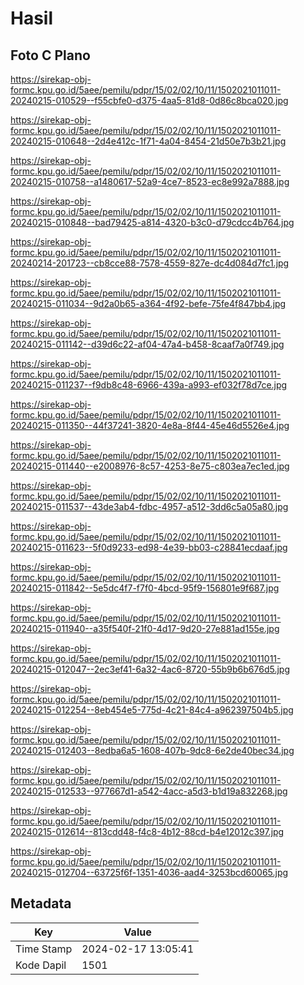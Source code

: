 # Hasil

## Foto C Plano

https://sirekap-obj-formc.kpu.go.id/5aee/pemilu/pdpr/15/02/02/10/11/1502021011011-20240215-010529--f55cbfe0-d375-4aa5-81d8-0d86c8bca020.jpg

https://sirekap-obj-formc.kpu.go.id/5aee/pemilu/pdpr/15/02/02/10/11/1502021011011-20240215-010648--2d4e412c-1f71-4a04-8454-21d50e7b3b21.jpg

https://sirekap-obj-formc.kpu.go.id/5aee/pemilu/pdpr/15/02/02/10/11/1502021011011-20240215-010758--a1480617-52a9-4ce7-8523-ec8e992a7888.jpg

https://sirekap-obj-formc.kpu.go.id/5aee/pemilu/pdpr/15/02/02/10/11/1502021011011-20240215-010848--bad79425-a814-4320-b3c0-d79cdcc4b764.jpg

https://sirekap-obj-formc.kpu.go.id/5aee/pemilu/pdpr/15/02/02/10/11/1502021011011-20240214-201723--cb8cce88-7578-4559-827e-dc4d084d7fc1.jpg

https://sirekap-obj-formc.kpu.go.id/5aee/pemilu/pdpr/15/02/02/10/11/1502021011011-20240215-011034--9d2a0b65-a364-4f92-befe-75fe4f847bb4.jpg

https://sirekap-obj-formc.kpu.go.id/5aee/pemilu/pdpr/15/02/02/10/11/1502021011011-20240215-011142--d39d6c22-af04-47a4-b458-8caaf7a0f749.jpg

https://sirekap-obj-formc.kpu.go.id/5aee/pemilu/pdpr/15/02/02/10/11/1502021011011-20240215-011237--f9db8c48-6966-439a-a993-ef032f78d7ce.jpg

https://sirekap-obj-formc.kpu.go.id/5aee/pemilu/pdpr/15/02/02/10/11/1502021011011-20240215-011350--44f37241-3820-4e8a-8f44-45e46d5526e4.jpg

https://sirekap-obj-formc.kpu.go.id/5aee/pemilu/pdpr/15/02/02/10/11/1502021011011-20240215-011440--e2008976-8c57-4253-8e75-c803ea7ec1ed.jpg

https://sirekap-obj-formc.kpu.go.id/5aee/pemilu/pdpr/15/02/02/10/11/1502021011011-20240215-011537--43de3ab4-fdbc-4957-a512-3dd6c5a05a80.jpg

https://sirekap-obj-formc.kpu.go.id/5aee/pemilu/pdpr/15/02/02/10/11/1502021011011-20240215-011623--5f0d9233-ed98-4e39-bb03-c28841ecdaaf.jpg

https://sirekap-obj-formc.kpu.go.id/5aee/pemilu/pdpr/15/02/02/10/11/1502021011011-20240215-011842--5e5dc4f7-f7f0-4bcd-95f9-156801e9f687.jpg

https://sirekap-obj-formc.kpu.go.id/5aee/pemilu/pdpr/15/02/02/10/11/1502021011011-20240215-011940--a35f540f-21f0-4d17-9d20-27e881ad155e.jpg

https://sirekap-obj-formc.kpu.go.id/5aee/pemilu/pdpr/15/02/02/10/11/1502021011011-20240215-012047--2ec3ef41-6a32-4ac6-8720-55b9b6b676d5.jpg

https://sirekap-obj-formc.kpu.go.id/5aee/pemilu/pdpr/15/02/02/10/11/1502021011011-20240215-012254--8eb454e5-775d-4c21-84c4-a962397504b5.jpg

https://sirekap-obj-formc.kpu.go.id/5aee/pemilu/pdpr/15/02/02/10/11/1502021011011-20240215-012403--8edba6a5-1608-407b-9dc8-6e2de40bec34.jpg

https://sirekap-obj-formc.kpu.go.id/5aee/pemilu/pdpr/15/02/02/10/11/1502021011011-20240215-012533--977667d1-a542-4acc-a5d3-b1d19a832268.jpg

https://sirekap-obj-formc.kpu.go.id/5aee/pemilu/pdpr/15/02/02/10/11/1502021011011-20240215-012614--813cdd48-f4c8-4b12-88cd-b4e12012c397.jpg

https://sirekap-obj-formc.kpu.go.id/5aee/pemilu/pdpr/15/02/02/10/11/1502021011011-20240215-012704--63725f6f-1351-4036-aad4-3253bcd60065.jpg


## Metadata

| Key        | Value               |
| ---------- | ------------------- |
| Time Stamp | 2024-02-17 13:05:41 |
| Kode Dapil | 1501                |



